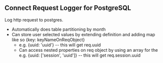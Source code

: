 ## Connect Request Logger for PostgreSQL

Log http request to postgres.
- Automatically does table partitioning by month
- Can store user selected values by extending definition and adding map like so {key: keyNameOnReqObject}
  - e.g. {uuid: 'uuid'} -- this will get req.uuid
  - Can access nested properties on req object by using an array for the e.g. {uuid: ['session', 'uuid']} -- this will get req.session.uuid
